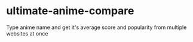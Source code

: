 # ultimate-anime-compare
Type anime name and get it's average score and popularity from multiple websites at once
